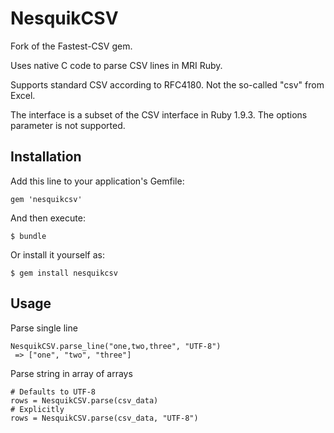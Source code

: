 # NesquikCSV

Fork of the Fastest-CSV gem.

Uses native C code to parse CSV lines in MRI Ruby.

Supports standard CSV according to RFC4180. Not the so-called "csv" from Excel.

The interface is a subset of the CSV interface in Ruby 1.9.3. The options parameter is not supported.

## Installation

Add this line to your application's Gemfile:

    gem 'nesquikcsv'

And then execute:

    $ bundle

Or install it yourself as:

    $ gem install nesquikcsv

## Usage

Parse single line

    NesquikCSV.parse_line("one,two,three", "UTF-8")
     => ["one", "two", "three"]

Parse string in array of arrays

    # Defaults to UTF-8
    rows = NesquikCSV.parse(csv_data)
    # Explicitly
    rows = NesquikCSV.parse(csv_data, "UTF-8")
